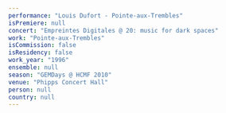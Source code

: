 ```yaml
---
performance: "Louis Dufort - Pointe-aux-Trembles"
isPremiere: null
concert: "Empreintes Digitales @ 20: music for dark spaces"
work: "Pointe-aux-Trembles"
isCommission: false
isResidency: false
work_year: "1996"
ensemble: null
season: "GEMDays @ HCMF 2010"
venue: "Phipps Concert Hall"
person: null
country: null
---
```


